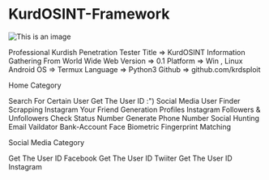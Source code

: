 # KurdOSINT-Framework



![This is an image]([https://ibb.co/tsSw44k](https://www.intechopen.com/chapters/17747))



Professional Kurdish Penetration Tester 
Title => KurdOSINT Information Gathering From World Wide Web
Version => 0.1
Platform => Win , Linux 
Android OS => Termux
Language => Python3
Github => github.com/krdsploit


Home Category



 Search For Certain User 
 Get The User ID :")
 Social Media User Finder 
 Scrapping Instagram Your Friend 
 Generation Profiles Instagram Followers & Unfollowers 
 Check Status Number 
 Generate Phone Number 
 Social Hunting 
 Email Vaildator 
 Bank-Account 
 Face Biometric
 Fingerprint Matching 
    


Social Media Category 


Get The User ID Facebook 
Get The User ID Twiiter 
Get The User ID Instagram 
 

